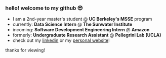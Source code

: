 ### hello! welcome to my github 😎

- I am a 2nd-year master's student @ **UC Berkeley's MSSE** program
- currently: **Data Science Intern** @ **The Sunwater Institute**
- incoming: **Software Development Engineering Intern** @ **Amazon**
- formerly: **Undergraduate Research Assistant** @ **Pellegrini Lab (UCLA)**
- check out my [linkedin](https://www.linkedin.com/in/jguevara) or my [personal website](https://www.saltyjared.me)!

thanks for viewing!

<!--
**saltyjared/saltyjared** is a ✨ _special_ ✨ repository because its `README.md` (this file) appears on your GitHub profile.

Here are some ideas to get you started:

- 🔭 I’m currently working on ...
- 🌱 I’m currently learning ...
- 👯 I’m looking to collaborate on ...
- 🤔 I’m looking for help with ...
- 💬 Ask me about ...
- 📫 How to reach me: ...
- 😄 Pronouns: ...
- ⚡ Fun fact: ...
-->
